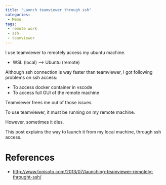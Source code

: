 ```yaml
---
title: "Launch teamviewer through ssh"
categories:
 - Memo
tags:
 - remote work
 - ssh
 - teamviewer
---
```


I use teamviewer to remotely access my ubuntu machine.

* WSL (local) --> Ubuntu (remote)

Although ssh connection is way faster than teamviewer, I got following problems on ssh access:

- To access docker container in vscode
- To access full GUI of the remote machine

Teamviewer frees me out of those issues.

To use teamviewer, it must be running on my remote machine.

However, sometimes it dies.

This post explains the way to launch it from my local machine, through ssh access.

# References
- <http://www.tonisoto.com/2013/07/launching-teamviewer-remotely-throught-ssh/>





